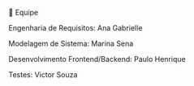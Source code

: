🤝 Equipe

Engenharia de Requisitos: Ana Gabrielle 

Modelagem de Sistema: Marina Sena

Desenvolvimento Frontend/Backend: Paulo Henrique 

Testes: Victor Souza 

